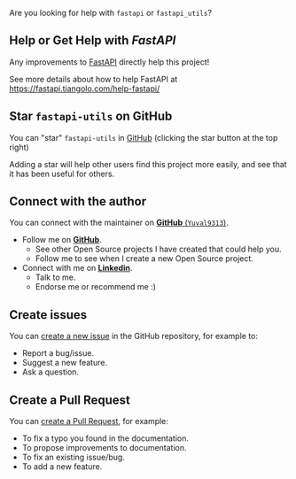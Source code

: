 Are you looking for help with `fastapi` or `fastapi_utils`?

## Help or Get Help with *FastAPI*

Any improvements to <a href="https://fastapi.tiangolo.com/" target="blank">FastAPI</a>
directly help this project!

See more details about how to help FastAPI at
<a href="https://fastapi.tiangolo.com/help-fastapi/" target="blank">https://fastapi.tiangolo.com/help-fastapi/</a>


## Star `fastapi-utils` on GitHub

You can "star" `fastapi-utils` in [GitHub](https://github.com/dmontagu/fastapi-utils) (clicking the star button at the top right)

Adding a star will help other users find this project more easily, and see that it has been useful for others.


## Connect with the author

You can connect with the maintainer on
[**GitHub** (`Yuval9313`)](https://github.com/yuval9313).

* Follow me on [**GitHub**](https://github.com/yuval9313).
    * See other Open Source projects I have created that could help you.
    * Follow me to see when I create a new Open Source project.
* Connect with me on [**Linkedin**](https://www.linkedin.com/in/levi-yuval-b50a73183/).
    * Talk to me.
    * Endorse me or recommend me :)


## Create issues

You can <a href="https://github.com/dmontagu/fastapi-utils/issues/new/choose" class="external-link" target="_blank">create a new issue</a> in the GitHub repository, for example to:

* Report a bug/issue.
* Suggest a new feature.
* Ask a question.


## Create a Pull Request

You can <a href="https://github.com/dmontagu/fastapi-utils" class="external-link" target="_blank">create a Pull Request</a>, for example:

* To fix a typo you found in the documentation.
* To propose improvements to documentation.
* To fix an existing issue/bug.
* To add a new feature.
